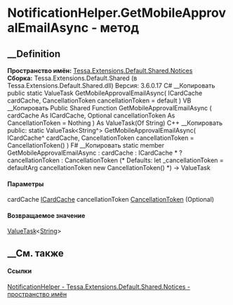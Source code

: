 # NotificationHelper.GetMobileApprovalEmailAsync - метод
##  __Definition
 **Пространство имён:**
[Tessa.Extensions.Default.Shared.Notices](N_Tessa_Extensions_Default_Shared_Notices.htm)  
 **Сборка:** Tessa.Extensions.Default.Shared (в
Tessa.Extensions.Default.Shared.dll) Версия: 3.6.0.17
C# __Копировать
     public static ValueTask<string> GetMobileApprovalEmailAsync(
    	ICardCache cardCache,
    	CancellationToken cancellationToken = default
    )
VB __Копировать
     Public Shared Function GetMobileApprovalEmailAsync ( 
    	cardCache As ICardCache,
    	Optional cancellationToken As CancellationToken = Nothing
    ) As ValueTask(Of String)
C++ __Копировать
     public:
    static ValueTask<String^> GetMobileApprovalEmailAsync(
    	ICardCache^ cardCache, 
    	CancellationToken cancellationToken = CancellationToken()
    )
F# __Копировать
     static member GetMobileApprovalEmailAsync : 
            cardCache : ICardCache * 
            ?cancellationToken : CancellationToken 
    (* Defaults:
            let _cancellationToken = defaultArg cancellationToken new CancellationToken()
    *)
    -> ValueTask<string> 
#### Параметры
cardCache [ICardCache](T_Tessa_Cards_Caching_ICardCache.htm)
cancellationToken
[CancellationToken](https://learn.microsoft.com/dotnet/api/system.threading.cancellationtoken)
(Optional)
#### Возвращаемое значение
[ValueTask](https://learn.microsoft.com/dotnet/api/system.threading.tasks.valuetask-1)<[String](https://learn.microsoft.com/dotnet/api/system.string)>
##  __См. также
#### Ссылки
[NotificationHelper -
](T_Tessa_Extensions_Default_Shared_Notices_NotificationHelper.htm)
[Tessa.Extensions.Default.Shared.Notices - пространство
имён](N_Tessa_Extensions_Default_Shared_Notices.htm)
